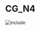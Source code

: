 # CG_N4

![include](https://www.plantuml.com/plantuml/svg/hLPBSvim4BxpAvYSyDI-zSHuFB7p6iyqZHlSwUFIaK76sm4jbKJg9Cr_xo9061Sx9AaFM8Xl7z_kQbUdIZEfypHnmeGfvIumWHW5ke-EIxztTiFB6DpojN-p-iar3jqV4dMUe1zkc1ow6GgDgiRw7q3fyQBOUty-6LIQncEyur92n2SJTuc1bY1YR-3whZ9BvyafbRlZFwEHDUnKdWLomHBGZMVrnZ7FQjjJdHFsWKbZxmuXsl-mu5x6voBq8ynN2Jy4ksM0dgJ7yz2fYCaDZvc_W_0NHgKcNKVbEXTH4nBpviKivL-0Lhy3hZNfKFxLFrj3Lp0DT_l0ZnsR0_AXKL3wOIpPr6G92Duanhn-qj62aWD478JUOrr2_a_cQbtQ1BcgEYf9YLj8qLyX9c-CkJ5GaxtbkaofvMjt-l3f1IRl2pRh2_LhXv368C_EGTPRhpnOreEQKVNHqZ5-a7JX2IcFkPvCwcuW8GMg4BPaAHER0hLEaEaQHlzg1pvRuTOuCflXjjfRIWpP1MoHxB2GeSTfNOQedQNIhUDXGhDx2Sa6AyIW9NsmUiwvue9KU2cZ63rSIRP6VocPK6kKQU4NnRSjOgnC8mW11GckTussaIO_QXvv4DMrNwMi1MXqKMfjKhjKJHFDPHjNz5m5v6V7wJ9iGYxOB5SXyrfbICZIvqxieZmq7ZRHsw7OBJXFiw8g9B7LVbbyU_vScnXRNEVNAJrMESXvn8M6Y4My6sTob1G9-lhjkwUtLLSTklg-MJvqzzfImmNnJ5WX7JJIGICTz9CkIlfL6ggwBuv0DHnweFiZIyUEmM_4Pq67Dce2R1l4Q3HnJvf33XcUs3FFb_SPRm7LXj8apr2Uk85PElOM8VJk5KBqczBF0aqJt6z_1y_uYoySefchPo33tHvVlVTXqGDQlD4TmXOCiQA6b51ZJAdwZp0y17mJySfXEyrvN8o8PfoNxtsezu1MemrQS-qIqZSEjSgoBK29iMHfCOuqtMX2ql584iuf5n5TTly2 "include")  
